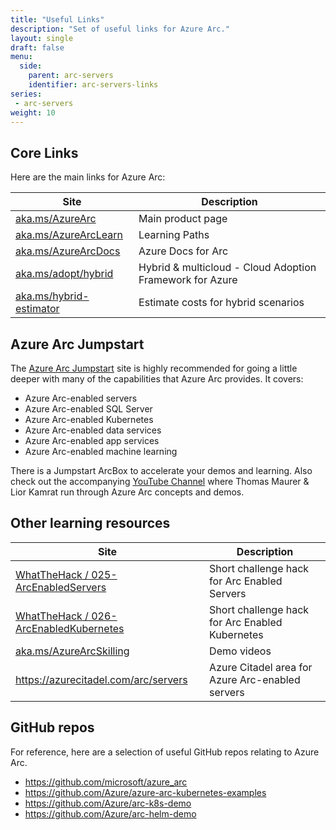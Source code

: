 ```yaml
---
title: "Useful Links"
description: "Set of useful links for Azure Arc."
layout: single
draft: false
menu:
  side:
    parent: arc-servers
    identifier: arc-servers-links
series:
 - arc-servers
weight: 10
---
```


## Core Links

Here are the main links for Azure Arc:

| **Site** | **Description** |
|---|---|
| [aka.ms/AzureArc](https://aka.ms/AzureArc) | Main product page |
| [aka.ms/AzureArcLearn](https://aka.ms/AzureArcLearn) | Learning Paths |
| [aka.ms/AzureArcDocs](https://aka.ms/AzureArcDocs) | Azure Docs for Arc |
| [aka.ms/adopt/hybrid](https://aka.ms/adopt/hybrid) | Hybrid & multicloud - Cloud Adoption Framework for Azure |
| [aka.ms/hybrid-estimator](https://aka.ms/hybrid-estimator) | Estimate costs for hybrid scenarios |

## Azure Arc Jumpstart

The [Azure Arc Jumpstart](https://aka.ms/azurearcjumpstart) site is highly recommended for going a little deeper with many of the capabilities that Azure Arc provides. It covers:

* Azure Arc-enabled servers
* Azure Arc-enabled SQL Server
* Azure Arc-enabled Kubernetes
* Azure Arc-enabled data services
* Azure Arc-enabled app services
* Azure Arc-enabled machine learning

There is a Jumpstart ArcBox to accelerate your demos and learning. Also check out the accompanying [YouTube Channel](https://www.youtube.com/channel/UCoIJw-P_9Jp6Jo_0Ca9avcA) where Thomas Maurer & Lior Kamrat run through Azure Arc concepts and demos.

## Other learning resources

| **Site** | **Description** |
|---|---|
| [WhatTheHack / 025-ArcEnabledServers](https://github.com/microsoft/WhatTheHack/tree/master/025-ArcEnabledServers) | Short challenge hack for Arc Enabled Servers |
| [WhatTheHack / 026-ArcEnabledKubernetes](https://github.com/microsoft/WhatTheHack/tree/master/025-ArcEnabledServers) | Short challenge hack for Arc Enabled Kubernetes |
| [aka.ms/AzureArcSkilling](https://aka.ms/AzureArcSkilling) | Demo videos |
| <https://azurecitadel.com/arc/servers> | Azure Citadel area for Azure Arc-enabled servers |

## GitHub repos

For reference, here are a selection of useful GitHub repos relating to Azure Arc.

* <https://github.com/microsoft/azure_arc>
* <https://github.com/Azure/azure-arc-kubernetes-examples>
* <https://github.com/Azure/arc-k8s-demo>
* <https://github.com/Azure/arc-helm-demo>
